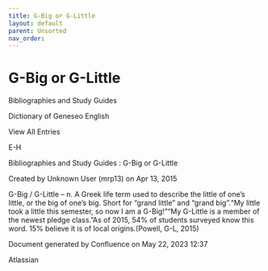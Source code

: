 ```yaml
---
title: G-Big or G-Little
layout: default
parent: Unsorted
nav_order:
---
```


# G-Big or G-Little

Bibliographies and Study Guides

Dictionary of Geneseo English

View All Entries

E-H

Bibliographies and Study Guides : G-Big  or  G-Little

Created by  Unknown User (mrp13) on Apr 13, 2015

G-Big / G-Little – n. A Greek life term used to describe the little of one’s little, or the big of one’s big. Short for “grand little” and “grand big”.“My little took a little this semester, so now I am a G-Big!”“My G-Little is a member of the newest pledge class.”As of 2015, 54% of students surveyed know this word. 15% believe it is of local origins.(Powell, G-L, 2015)

Document generated by Confluence on May 22, 2023 12:37

Atlassian
